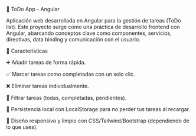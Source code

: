 📝 ToDo App - Angular

Aplicación web desarrollada en Angular para la gestión de tareas (ToDo list).
Este proyecto surge como una práctica de desarrollo frontend con Angular, abarcando conceptos clave como componentes, servicios, directivas, data binding y comunicación con el usuario.

🚀 Características

➕ Añadir tareas de forma rápida.

✅ Marcar tareas como completadas con un solo clic.

❌ Eliminar tareas individualmente.

📂 Filtrar tareas (todas, completadas, pendientes).

💾 Persistencia local con LocalStorage para no perder tus tareas al recargar.

🎨 Diseño responsivo y limpio con CSS/Tailwind/Bootstrap (dependiendo de lo que uses).